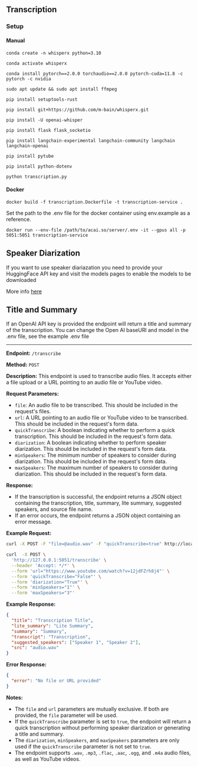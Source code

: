 ## Transcription

### Setup

#### Manual

`conda create -n whisperx python=3.10`

`conda activate whisperx`

`conda install pytorch==2.0.0 torchaudio==2.0.0 pytorch-cuda=11.8 -c pytorch -c nvidia`

`sudo apt update && sudo apt install ffmpeg`

`pip install setuptools-rust`

`pip install git+https://github.com/m-bain/whisperx.git`

`pip install -U openai-whisper`

`pip install flask flask_socketio`

`pip install langchain-experimental langchain-community langchain langchain-openai`

`pip install pytube`

`pip install python-dotenv`

`python transcription.py`

#### Docker

`docker build -f transcription.Dockerfile -t transcription-service .`

Set the path to the .env file for the docker container using env.example as a reference.

`docker run --env-file /path/to/acai.so/server/.env -it --gpus all -p 5051:5051 transcription-service`

## Speaker Diarization

If you want to use speaker diariazation you need to provide your HuggingFace API key and visit the models pages to enable the models to be downloaded

More info [here](https://github.com/m-bain/whisperX?tab=readme-ov-file#speaker-diarization)

## Title and Summary

If an OpenAI API key is provided the endpoint will return a title and summary of the transcription. You can change the Open AI baseURl and model in the .env file, see the example .env file

---

**Endpoint:** `/transcribe`

**Method:** `POST`

**Description:** This endpoint is used to transcribe audio files. It accepts either a file upload or a URL pointing to an audio file or YouTube video.

**Request Parameters:**

- `file`: An audio file to be transcribed. This should be included in the request's files.
- `url`: A URL pointing to an audio file or YouTube video to be transcribed. This should be included in the request's form data.
- `quickTranscribe`: A boolean indicating whether to perform a quick transcription. This should be included in the request's form data.
- `diarization`: A boolean indicating whether to perform speaker diarization. This should be included in the request's form data.
- `minSpeakers`: The minimum number of speakers to consider during diarization. This should be included in the request's form data.
- `maxSpeakers`: The maximum number of speakers to consider during diarization. This should be included in the request's form data.

**Response:**

- If the transcription is successful, the endpoint returns a JSON object containing the transcription, title, summary, lite summary, suggested speakers, and source file name.
- If an error occurs, the endpoint returns a JSON object containing an error message.

**Example Request:**

```bash
curl -X POST -F "file=@audio.wav" -F "quickTranscribe=true" http://localhost:5051/transcribe
```

```bash
curl  -X POST \
  'http://127.0.0.1:5051/transcribe' \
  --header 'Accept: */*' \
  --form 'url="https://www.youtube.com/watch?v=12jdFZrh8j4"' \
  --form 'quickTranscribe="False"' \
  --form 'diarization="True"' \
  --form 'minSpeakers="1"' \
  --form 'maxSpeakers="3"'
```

**Example Response:**

```json
{
  "title": "Transcription Title",
  "lite_summary": "Lite Summary",
  "summary": "Summary",
  "transcript": "Transcription",
  "suggested_speakers": ["Speaker 1", "Speaker 2"],
  "src": "audio.wav"
}
```

**Error Response:**

```json
{
  "error": "No file or URL provided"
}
```

**Notes:**

- The `file` and `url` parameters are mutually exclusive. If both are provided, the `file` parameter will be used.
- If the `quickTranscribe` parameter is set to `true`, the endpoint will return a quick transcription without performing speaker diarization or generating a title and summary.
- The `diarization`, `minSpeakers`, and `maxSpeakers` parameters are only used if the `quickTranscribe` parameter is not set to `true`.
- The endpoint supports `.wav`, `.mp3`, `.flac`, `.aac`, `.ogg`, and `.m4a` audio files, as well as YouTube videos.
